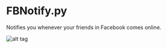 FBNotify.py
===========

Notifies you whenever your friends in Facebook comes online.


![alt tag](https://raw.github.com/AnirudhBhat/fbonline/master/vivkebhat.png)
